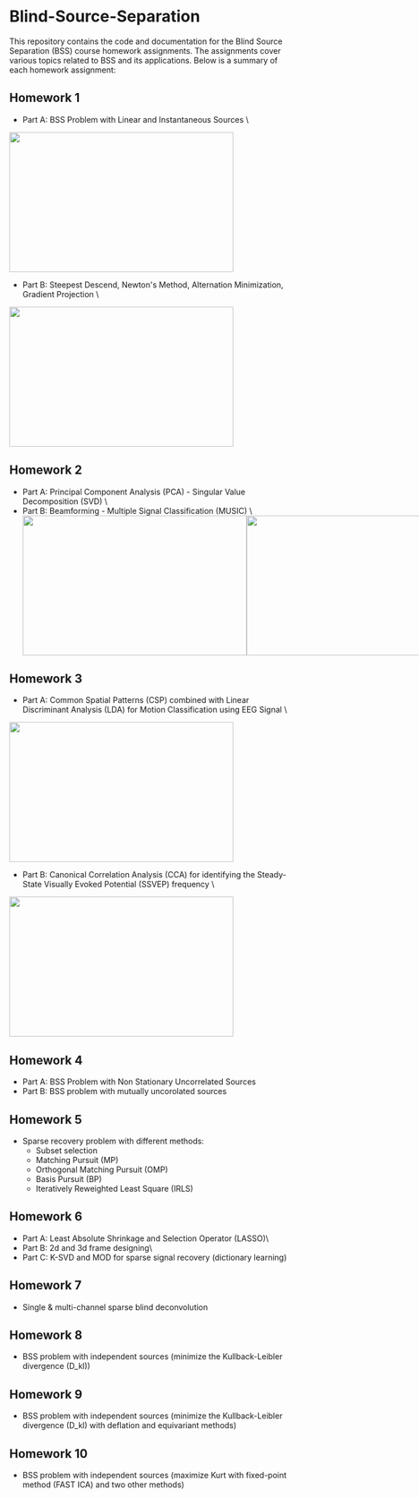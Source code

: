 # Blind-Source-Separation
This repository contains the code and documentation for the Blind Source Separation (BSS) course homework assignments. The assignments cover various topics related to BSS and its applications. Below is a summary of each homework assignment:

## Homework 1
- Part A: BSS Problem with Linear and Instantaneous Sources \

<img src="https://github.com/fatemeJalili/Blind-Source-Separation/assets/113304184/f8676c86-3874-4e7d-b810-e534c54a21f3" width="400" height="250">

- Part B: Steepest Descend, Newton's Method, Alternation Minimization, Gradient Projection \

<img src="https://github.com/fatemeJalili/Blind-Source-Separation/assets/113304184/d69f90b5-5956-45d3-8911-3d6dedeea1a7" width="400" height="250">

## Homework 2
- Part A: Principal Component Analysis (PCA) - Singular Value Decomposition (SVD) \
- Part B: Beamforming - Multiple Signal Classification (MUSIC) \
  <div style="display: flex; justify-content: space-between;">
    <img src="https://github.com/fatemeJalili/Blind-Source-Separation/assets/113304184/711fa767-93f1-44ce-b1ea-a89c299b3773" width="400" height="250"">
    <img src="https://github.com/fatemeJalili/Blind-Source-Separation/assets/113304184/7cfeac73-15cf-4f02-be20-bebfed3f7d2e" width="400" height="250">
  </div>
  
## Homework 3
- Part A: Common Spatial Patterns (CSP) combined with Linear Discriminant Analysis (LDA) for Motion Classification using EEG Signal \

<img src="https://github.com/fatemeJalili/Blind-Source-Separation/assets/113304184/0f6f2fd9-fb04-45bf-9ad3-6ca1e46161d0" width="400" height="250">

- Part B: Canonical Correlation Analysis (CCA) for identifying the Steady-State Visually Evoked Potential (SSVEP) frequency \

<img src="https://github.com/fatemeJalili/Blind-Source-Separation/assets/113304184/4015eefe-0759-425b-9518-d52efaf1c18a" width="400" height="250">

## Homework 4
- Part A: BSS Problem with Non Stationary Uncorrelated Sources
- Part B: BSS problem with mutually uncorolated sources

## Homework 5
- Sparse recovery problem with different methods:
  - Subset selection
  - Matching Pursuit (MP)
  - Orthogonal Matching Pursuit (OMP)
  - Basis Pursuit (BP)
  - Iteratively Reweighted Least Square (IRLS)

## Homework 6
- Part A: Least Absolute Shrinkage and Selection Operator (LASSO)\
- Part B: 2d and 3d frame designing\
- Part C: K-SVD and MOD for sparse signal recovery (dictionary learning)

## Homework 7
- Single & multi-channel sparse blind deconvolution

## Homework 8
- BSS problem with independent sources (minimize the Kullback-Leibler divergence (D_kl))

## Homework 9
- BSS problem with independent sources (minimize the Kullback-Leibler divergence (D_kl) with deflation and equivariant methods)

## Homework 10
- BSS problem with independent sources (maximize Kurt with fixed-point method (FAST ICA) and two other methods)
